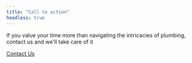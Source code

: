 ```yaml
---
title: "Call to action"
headless: true
---
```

If you value your time more than navigating the intricacies of plumbing, contact us and we'll take care of it
<p>
    <a href="/contact" class="button">Contact Us</a>
</p>